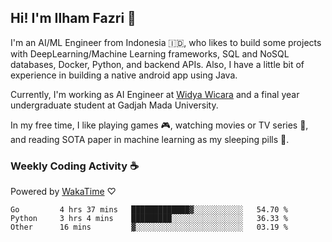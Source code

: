 ## Hi! I'm Ilham Fazri 👋

I'm an AI/ML Engineer from Indonesia 🇮🇩, who likes to build some projects with DeepLearning/Machine Learning frameworks, SQL and NoSQL databases, Docker, Python, and backend APIs. Also, I have a little bit of experience in building a native android app using Java.

Currently, I'm working as AI Engineer at [Widya Wicara](https://widyawicara.com) and a final year undergraduate student at Gadjah Mada University. 

In my free time, I like playing games 🎮, watching movies or TV series 🍿, and reading SOTA paper in machine learning as my sleeping pills 💊. 

### Weekly Coding Activity ☕
Powered by [WakaTime](https://wakatime.com/) ♡
<!--START_SECTION:waka-->

```text
Go         4 hrs 37 mins   █████████████▓░░░░░░░░░░░   54.70 %
Python     3 hrs 4 mins    █████████░░░░░░░░░░░░░░░░   36.33 %
Other      16 mins         ▓░░░░░░░░░░░░░░░░░░░░░░░░   03.19 %
```

<!--END_SECTION:waka-->
